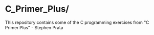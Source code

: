 # C_Primer_Plus/
This repository contains some of the C programming exercises from "C Primer Plus" - Stephen Prata

